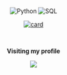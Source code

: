 <div align="center">
<h1 style="color: blue"></h1>


<div style="display: inline_block">
 
<img align="align" alt="Python" src="https://img.shields.io/badge/Python-14354C?style=for-the-badge&logo=python&logoColor=white"/>
<img align="align" alt="SQL" src="https://img.shields.io/badge/mysql-%2300f.svg?style=for-the-badge&logo=mysql&logoColor=white"/>

 [![card](https://github-readme-stats.vercel.app/api?username=divbr&theme=dark&show_icons=true)](https://github.com/anuraghazra/github-readme-stats)

<div align="center">
<br><p align="centre"><b>Visiting my profile</b></p>  
<p align="center"><img align="center" src="https://profile-counter.glitch.me/{divbr}/count.svg" /></p> 
<br>
</div>

 
